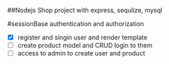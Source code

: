 ##Nodejs Shop project with express, sequlize, mysql 

#sessionBase authentication and authorization


-[x] register and singin user and render template
-[ ] create product model and CRUD login to them  
-[ ] access to admin to create user and product
